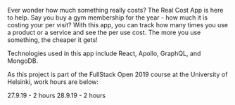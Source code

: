 Ever wonder how much something really costs? The Real Cost App is here to help. Say you buy a gym membership for the year - how much it is costing your per visit? With this app, you can track how many times you use a product or a service and see the per use cost. The more you use something, the cheaper it gets!

Technologies used in this app include React, Apollo, GraphQL, and MongoDB.

As this project is part of the FullStack Open 2019 course at the University of Helsinki, work hours are below:

27.9.19 - 2 hours
28.9.19 - 2 hours
